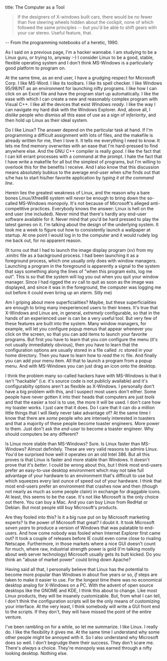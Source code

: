 title: The Computer as a Tool

> If the designers of X-windows built cars, there would be no 
fewer than five steering wheels hidden about the cockpit, 
none of which followed the same principles -- but you'd be 
able to shift gears with your car stereo.  Useful feature, that.

-- From the programming notebooks of a heretic, 1990.

As I said on a previous page, I'm a hacker wannabe.  I am studying to be a
Linux guru, or trying to, anyway :-) I consider Linux to be a good, stable,
flexible operating system and I don't think MS-Windows is a particularly
good platform to program on.

At the same time, as an end user, I have a grudging respect for Microsoft
Corp. I like MS-Word. I like its toolbars. I like its spell checker. I like
Windows 95/98/NT as an environment for launching nifty programs. I like how
I can click on an Excel file and have the program start up automatically. I
like the ease with which I can create a new and reasonably complex program
with Visual C++.  I like all the devices that exist *Windows ready*. I like
the way I can navigate my hard disk with the Windows Explorer. And, above
all, I *dislike* people who dismiss all this ease of use as a sign of
*inferiority*, and then hold up Linux as their ideal system.

Do I like Linux? The answer depend on the particular task at hand.  If I'm
programming a difficult assignment with lots of files, and the makefile is
already written for me, then I love it. It tells me everything I need to
know. It lets me find memory overwrites with an ease that I'm hard-pressed
to find anywhere else. And the GNU C++ compiler is really *good*. I like the
fact that I can kill errant processes with a command at the prompt. I hate
the fact that I have write a makefile for all but the simplest of programs,
but I'm willing to overlook this for the benefits I receive. And I also know
that this discussion means absolutely bubkus to the average end-user when
s/he finds out that s/he has to start his/her favorite application by
*typing it at the command line*.

Herein lies the greatest weakness of Linux, and the reason why a bare bones
Linux/Xfree86 system will *never* be enough to bring down the so-called
MS-Windows monopoly. It's not because of Microsoft's alleged
anti-competitive practices. Everybody knows the answer: Linux is hell on the
end user (me included). Never mind that there's hardly any end-user software
available for it. Never mind that you'd be hard pressed to play the latest
games on it. I'm talking about the design of the underlying system. It took
me a week to figure out how to consistently launch a wallpaper at
startup. At one point I would log in to the computer and it would rudely log
me back out, for no apparent reason.

(It turns out that I had to launch the image display program (xv) from my
.xinitrc file as a background process. I had been launching it as a
foreground process, which one usually only does with window managers.
Launching a program in the foreground is apparently a signal to the system
that says something along the lines of "when this program exits, log me
out". This is so that the system will log you out when you quit your window
manager. Since I had rigged the xv call to quit as soon as the image was
displayed, and since it was in the foreground, the computer was logging me
out before it could even bring up an xterm. Silly me)

Am I griping about mere superficialities? Maybe, but these superficialities
are enough to bring many inexperienced users to their knees.  It's true that
X-Windows and Linux are, in general, *extremely* configurable, so that in
the hands of an experienced user is can be a very useful tool. But very few
of these features are built into the system. Many window managers, for
example, will let you configure popup menus that appear whenever you click
on the screen, so that you can add items to launch your favorite
programs. But first you have to learn that you *can* configure the menu
(it's not usually immediately obvious), then you have to learn that the
configuration options are usually stored in a file called .rc stored in
your home directory. Then you have to learn how to *read* the rc file. And
finally you can add your menu item. All that to launch a program from a
popup menu. And with MS-Windows you can just drag an icon onto the desktop.

I think the problem many so-called hackers have with MS-Windows is that it
isn't "hackable" (i.e. it's source code is not publicly available) and it's
configurabilty options aren't as flexible as X-Windows.  I personally don't
have a big problem with this, and I suspect most users don't either. Some
people have never gotten it into their heads that computers are just *tools*
and that the easier a tool is to use, the more it will be used. I don't care
how my toaster works. I just care that it does. Do I care that it can do a
million little things that I will likely never take advantage of? At the
same time I know that there are *some* people who are intensely interested
in toasters and that a majority of these people become toaster
engineers. More power to them. Just don't ask the <em>end-user</em> to
become a toaster engineer. Why should computers be any different?

Is Linux more stable than MS-Windows? Sure. Is Linux faster than
MS-Windows? Almost definitely. These are very valid reasons to admire
Linux. You'd be surprised how well it operates on an old Intel
386. But all this proves is that Linux is faster and more stable than
Windows. It doesn't prove that it's *better*. I could be wrong about this,
but I think most end-users prefer an easy-to-use desktop environment which
may not take full advantage of your hardware to an environment that's
difficult to use but which squeezes every last ounce of speed out of your
hardware. I think that most end-users prefer an environment that crashes now
and then (though not nearly as much as some people claim) in exchange for
draggable icons. At least, this seems to be the case. It's not like
Microsoft is the only choice out there.  You can buy a Mac. And you can buy
Linux from RedHat or Debian. But most people still buy Microsoft's products.

Are they fooled into this? Is it a big ruse put on by Microsoft marketing
experts? Is the power of Microsoft that great? I doubt it. It took Microsoft
*seven years* to produce a version of Windows that was palatable to
end-users. And how come nobody was fooled when Internet Explorer first came
out? It took a couple of releases before IE could even come close to
rivaling Netscape. Furthermore, in those markets where a nice GUI doesn't
count for much, where raw, industrial strength power is gold (I'm talking
mostly about web server technology) Microsoft usually gets its butt
kicked. Do you think an "abuse of market power" could bring down Apache?

Having said all that, I personally believe that Linux has the potential to
become more popular than Windows in about five years or so, *if* steps are
taken to make it easier to use. For the longest time there was no economical
desktop analog for X-Windows on a PC. With the advent of open source
desktops like the GNOME and KDE, I think this about to change.  Like most
Linux products, they will be insanely customizable. But, from what I can
tell, I don't think the configuration scripts will be the only means of
customizing your interface. At the very least, I think somebody will write a
GUI front end to the scripts. If they don't, they will have missed the point
of the entire venture.

I've been rambling on for a while, so let me summarize. I like Linux. I
really do. I like the flexibility it gives me.  At the same time I
understand why some other people might be annoyed with it. So I also
understand why Microsoft does so well. I don't begrudge them their
success. They don't scare me. There's *always* a choice. They're monopoly
was earned through a nifty looking desktop.  Nothing else.
